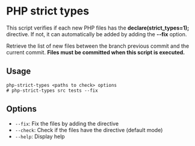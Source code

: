# PHP strict types

This script verifies if each new PHP files has the **declare(strict_types=1);** directive.
If not, it can automatically be added by adding the **--fix** option.

Retrieve the list of new files between the branch previous commit and the current commit.
**Files must be committed when this script is executed.**

## Usage

```shell
php-strict-types <paths to check> options
# php-strict-types src tests --fix
```

## Options

- `--fix`: Fix the files by adding the directive
- `--check`: Check if the files have the directive (default mode)
- `--help`: Display help
